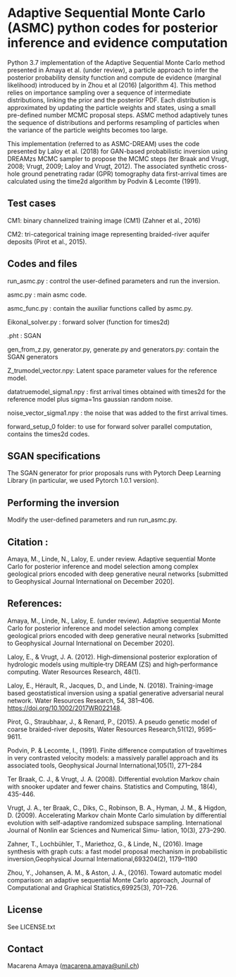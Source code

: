 # Adaptive Sequential Monte Carlo (ASMC) python codes for posterior inference and evidence computation 
Python 3.7 implementation of the Adaptive Sequential Monte Carlo method presented in Amaya et al. (under review), a particle approach to infer the posterior probability density function and compute de evidence (marginal likelihood) introduced by in Zhou et al (2016) [algorithm 4]. This method relies on importance sampling over a sequence of intermediate distributions, linking the prior and the posterior PDF. Each distribution is approximated by updating the particle weights and states, using a small pre-defined number MCMC proposal steps. ASMC method adaptively tunes the sequence of distributions and performs resampling of particles when the variance of the particle weights becomes too large.

This implementation (referred to as ASMC-DREAM) uses the code presented by Laloy et al. (2018) for GAN-based probabilistic inversion using DREAMzs MCMC sampler to propose the MCMC steps (ter Braak and Vrugt, 2008; Vrugt, 2009; Laloy and Vrugt, 2012). The associated synthetic cross-hole ground penetrating radar (GPR) tomography data first-arrival times are calculated using the time2d algorithm by Podvin & Lecomte (1991).

## Test cases
CM1: binary channelized training image (CM1) (Zahner et al., 2016) 

CM2: tri-categorical training image representing braided-river aquifer deposits (Pirot et al., 2015).


## Codes and files
run_asmc.py : control the user-defined parameters and run the inversion. 

asmc.py : main asmc code.

asmc_func.py : contain the auxiliar functions called by asmc.py.

Eikonal_solver.py : forward solver (function for times2d)

.pht : SGAN

gen_from_z.py, generator.py, generate.py and generators.py: contain the SGAN generators

Z_trumodel_vector.npy: Latent space parameter values for the reference model. 

datatruemodel_sigma1.npy : first arrival times obtained with times2d for the reference model plus sigma=1ns gaussian random noise. 

noise_vector_sigma1.npy : the noise that was added to the first arrival times. 

forward_setup_0 folder: to use for forward solver parallel computation, contains the times2d codes.


## SGAN specifications
The SGAN generator for prior proposals runs with Pytorch Deep Learning Library (in particular, we used Pytorch 1.0.1 version). 


## Performing the inversion
Modify the user-defined parameters and run run_asmc.py. 


## Citation :
Amaya, M., Linde, N., Laloy, E. under review. Adaptive sequential Monte Carlo for posterior inference and model selection among complex geological priors 
encoded with deep generative neural networks [submitted to Geophysical Journal International on December 2020].


## References:
Amaya, M., Linde, N., Laloy, E. (under review). Adaptive sequential Monte Carlo for posterior inference and model selection among complex geological priors 
encoded with deep generative neural networks [submitted to Geophysical Journal International on December 2020].

Laloy, E., & Vrugt, J. A. (2012). High‐dimensional posterior exploration of hydrologic models using multiple‐try DREAM (ZS) and high‐performance computing. 
Water Resources Research, 48(1).

Laloy, E., Hérault, R., Jacques, D., and Linde, N. (2018). Training-image based geostatistical inversion using
a spatial generative adversarial neural network. Water Resources Research, 54, 381–406. https://doi.org/10.1002/2017WR022148.

Pirot, G., Straubhaar, J., & Renard, P., (2015).   A pseudo genetic model of coarse braided-river deposits, Water Resources Research,51(12), 9595–9611.

Podvin, P. & Lecomte, I., (1991).  Finite difference computation of traveltimes in very contrasted velocity models: 
a massively parallel approach and its associated tools, Geophysical Journal International,105(1), 271–284

Ter Braak, C. J., & Vrugt, J. A. (2008). Differential evolution Markov chain with snooker updater and fewer chains. 
Statistics and Computing, 18(4), 435-446.

Vrugt, J. A., ter Braak, C., Diks, C., Robinson, B. A., Hyman, J. M., & Higdon, D. (2009). Accelerating Markov chain Monte Carlo simulation by
differential evolution with self-adaptive randomized subspace sampling. International Journal of Nonlin ear Sciences and Numerical Simu-
lation, 10(3), 273–290.
          
Zahner, T., Lochbühler, T., Mariethoz, G., & Linde, N., (2016).  Image synthesis with graph cuts: a fast model proposal mechanism in probabilistic inversion,Geophysical Journal International,693204(2), 1179–1190   

Zhou,  Y.,  Johansen,  A.  M.,  &  Aston,  J.  A.,  (2016).   Toward  automatic  model  comparison:  an adaptive sequential 
Monte Carlo approach, Journal of Computational and Graphical Statistics,69925(3), 701–726.      




## License
See LICENSE.txt


## Contact
Macarena Amaya (macarena.amaya@unil.ch)
